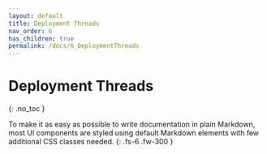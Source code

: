 ```yaml
---
layout: default
title: Deployment Threads
nav_order: 6
has_children: true
permalink: /docs/6_DeploymentThreads
---
```


# Deployment Threads
{: .no_toc }

To make it as easy as possible to write documentation in plain Markdown, most UI components are styled using default Markdown elements with few additional CSS classes needed.
{: .fs-6 .fw-300 }

